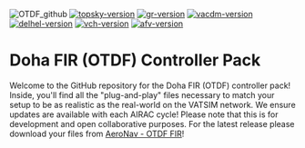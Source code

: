 ![OTDF_github](https://github.com/user-attachments/assets/df9ffd38-f657-4543-aaba-0c16ef25db69)
[![topsky-version](https://img.shields.io/badge/TopSky-2.5.15-blue.svg)](https://forum.vatsim-scandinavia.org/d/80-topsky-plugin-25-beta-15)
[![gr-version](https://img.shields.io/badge/Ground%20Radar-1.5-blue.svg)](https://vats.im/GRplugin)
[![vacdm-version](https://img.shields.io/badge/vACDM-1.3.2-blue.svg)](https://github.com/vACDM)
[![delhel-version](https://img.shields.io/badge/DelHel-0.2.0-blue.svg)](https://github.com/MorpheusXAUT/DelHel)
[![vch-version](https://img.shields.io/badge/Virtual%20Controller%20Helper-0.8.4-blue.svg)](https://github.com/DrFreas/VCH)
[![afv-version](https://img.shields.io/badge/AFV-1.2.1-blue.svg)](https://audio.vatsim.net/docs/2.0/atc/euroscope)

# Doha FIR (OTDF) Controller Pack
Welcome to the GitHub repository for the Doha FIR (OTDF) controller pack! Inside, you'll find all the "plug-and-play" files necessary to match your setup to be as realistic as the real-world on the VATSIM network. We ensure updates are available with each AIRAC cycle! Please note that this is for development and open collaborative purposes. For the latest release please download your files from [AeroNav - OTDF FIR](https://files.aero-nav.com/OTDF)!
